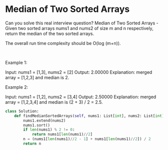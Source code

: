 # Median of Two Sorted Arrays

Can you solve this real interview question? Median of Two Sorted Arrays - Given two sorted arrays nums1 and nums2 of size m and n respectively, return the median of the two sorted arrays.

The overall run time complexity should be O(log (m+n)).

 

Example 1:


Input: nums1 = [1,3], nums2 = [2]
Output: 2.00000
Explanation: merged array = [1,2,3] and median is 2.


Example 2:


Input: nums1 = [1,2], nums2 = [3,4]
Output: 2.50000
Explanation: merged array = [1,2,3,4] and median is (2 + 3) / 2 = 2.5.

```py
class Solution:
    def findMedianSortedArrays(self, nums1: List[int], nums2: List[int]) -> float:
        nums1.extend(nums2)
        nums1.sort()
        if len(nums1) % 2 != 0:
            return nums1[len(nums1)//2]
        n = (nums1[len(nums1)//2 - 1] + nums1[len(nums1)//2]) / 2
        return n
```
